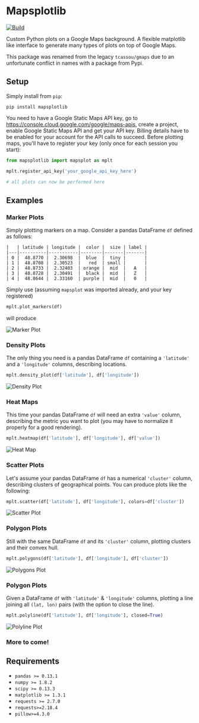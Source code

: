 # Mapsplotlib

[![Build](https://github.com/tcassou/mapsplotlib/workflows/Test%20and%20Release/badge.svg)](https://github.com/tcassou/mapsplotlib/actions)

Custom Python plots on a Google Maps background. A flexible matplotlib like interface to generate many types of plots on top of Google Maps.

This package was renamed from the legacy `tcassou/gmaps` due to an unfortunate conflict in names with a package from Pypi.

## Setup

Simply install from `pip`:
```
pip install mapsplotlib
```

You need to have a Google Static Maps API key, go to https://console.cloud.google.com/google/maps-apis, create a project, enable Google Static Maps API and get your API key. Billing details have to be enabled for your account for the API calls to succeed.
Before plotting maps, you'll have to register your key (only once for each session you start):
```python
from mapsplotlib import mapsplot as mplt

mplt.register_api_key('your_google_api_key_here')

# all plots can now be performed here
```

## Examples

### Marker Plots

Simply plotting markers on a map. Consider a pandas DataFrame `df` defined as follows:

```
|   | latitude | longitude |  color |  size | label |
|---|----------|-----------|--------|-------|-------|
| 0 |  48.8770 |  2.30698  |  blue  |  tiny |       |
| 1 |  48.8708 |  2.30523  |   red  | small |       |
| 2 |  48.8733 |  2.32403  | orange |  mid  |   A   |
| 3 |  48.8728 |  2.30491  |  black |  mid  |   Z   |
| 4 |  48.8644 |  2.33160  | purple |  mid  |   0   |
```

Simply use (assuming `mapsplot` was imported already, and your key registered)
```python
mplt.plot_markers(df)
```
will produce

![Marker Plot](https://github.com/tcassou/mapsplotlib/blob/master/examples/markers.png)

### Density Plots

The only thing you need is a pandas DataFrame `df` containing a `'latitude'` and a `'longitude'` columns, describing locations.

```python
mplt.density_plot(df['latitude'], df['longitude'])
```

![Density Plot](https://github.com/tcassou/mapsplotlib/blob/master/examples/density.png)

### Heat Maps

This time your pandas DataFrame `df` will need an extra `'value'` column, describing the metric you want to plot (you may have to normalize it properly for a good rendering).

```python
mplt.heatmap(df['latitude'], df['longitude'], df['value'])
```
![Heat Map](https://github.com/tcassou/mapsplotlib/blob/master/examples/heatmap.png)

### Scatter Plots

Let's assume your pandas DataFrame `df` has a numerical `'cluster'` column, describing clusters of geographical points. You can produce plots like the following:

```python
mplt.scatter(df['latitude'], df['longitude'], colors=df['cluster'])
```
![Scatter Plot](https://github.com/tcassou/mapsplotlib/blob/master/examples/clusters.png)

### Polygon Plots

Still with the same DataFrame `df` and its `'cluster'` column, plotting clusters and their convex hull.

```python
mplt.polygons(df['latitude'], df['longitude'], df['cluster'])
```
![Polygons Plot](https://github.com/tcassou/mapsplotlib/blob/master/examples/polygons.png)

### Polygon Plots

Given a DataFrame `df` with `'latitude'` & `'longitude'` columns, plotting a line joining all `(lat, lon)` pairs (with the option to close the line).

```python
mplt.polyline(df['latitude'], df['longitude'], closed=True)
```
![Polyline Plot](https://github.com/tcassou/mapsplotlib/blob/master/examples/polyline.png)

### More to come!

## Requirements

* `pandas >= 0.13.1`
* `numpy >= 1.8.2`
* `scipy >= 0.13.3`
* `matplotlib >= 1.3.1`
* `requests >= 2.7.0`
* `requests>=2.18.4`
* `pillow>=4.3.0`
